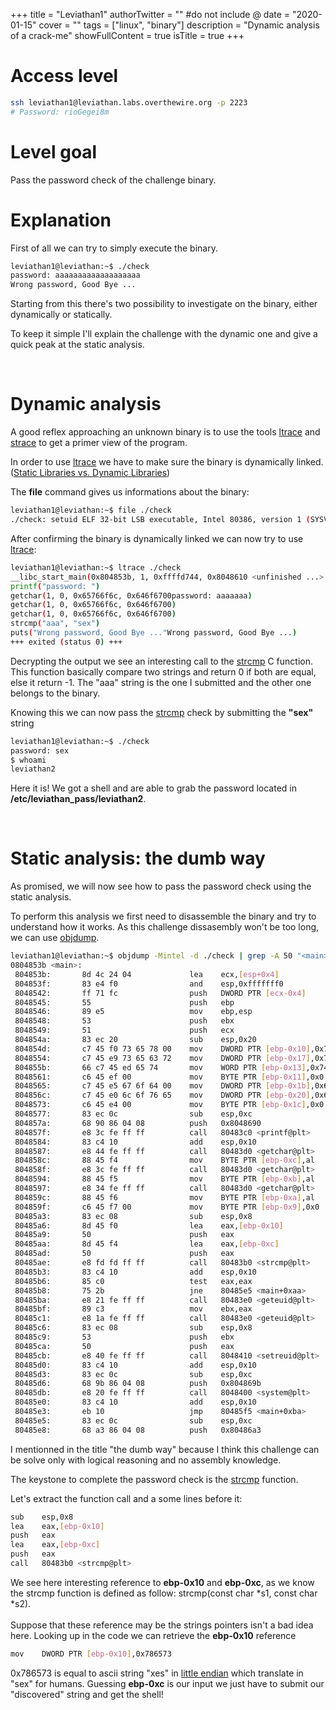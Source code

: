 +++
title = "Leviathan1"
authorTwitter = "" #do not include @
date = "2020-01-15"
cover = ""
tags = ["linux", "binary"]
description = "Dynamic analysis of a crack-me"
showFullContent = true
isTitle = true
+++

# Access level
```bash
ssh leviathan1@leviathan.labs.overthewire.org -p 2223
# Password: rioGegei8m
```

# Level goal
Pass the password check of the challenge binary.

# Explanation
First of all we can try to simply execute the binary.

```bash
leviathan1@leviathan:~$ ./check
password: aaaaaaaaaaaaaaaaaaa
Wrong password, Good Bye ...
```

Starting from this there's two possibility to investigate on the binary, either dynamically or statically.

To keep it simple I'll explain the challenge with the dynamic one and give a quick peak at the static analysis.

</br>

# Dynamic analysis

A good reflex approaching an unknown binary is to use the tools <a href="https://man7.org/linux/man-pages/man1/ltrace.1.html">ltrace</a> and <a href="https://man7.org/linux/man-pages/man1/strace.1.html">strace</a> to get a primer view of the program.

In order to use <a href="https://man7.org/linux/man-pages/man1/ltrace.1.html">ltrace</a> we have to make sure the binary is dynamically linked. (<a href="https://medium.com/@StueyGK/static-libraries-vs-dynamic-libraries-af78f0b5f1e4">Static Libraries vs. Dynamic Libraries</a>)

The **file** command gives us informations about the binary:

```bash
leviathan1@leviathan:~$ file ./check
./check: setuid ELF 32-bit LSB executable, Intel 80386, version 1 (SYSV), dynamically linked, interpreter /lib/ld-linux.so.2, for GNU/Linux 2.6.32, BuildID[sha1]=c735f6f3a3a94adcad8407cc0fda40496fd765dd, not stripped
```

After confirming the binary is dynamically linked we can now try to use <a href="https://man7.org/linux/man-pages/man1/ltrace.1.html">ltrace</a>:
```bash
leviathan1@leviathan:~$ ltrace ./check
__libc_start_main(0x804853b, 1, 0xffffd744, 0x8048610 <unfinished ...>
printf("password: ")                                                                                                             = 10
getchar(1, 0, 0x65766f6c, 0x646f6700password: aaaaaaa)                                                                           = 97
getchar(1, 0, 0x65766f6c, 0x646f6700)                                                                                            = 97
getchar(1, 0, 0x65766f6c, 0x646f6700)                                                                                            = 97
strcmp("aaa", "sex")                                                                                                             = -1
puts("Wrong password, Good Bye ..."Wrong password, Good Bye ...)                                                                 = 29
+++ exited (status 0) +++
```

Decrypting the output we see an interesting call to the <a href="https://man7.org/linux/man-pages/man3/strcmp.3.html">strcmp</a> C function.
This function basically compare two strings and return 0 if both are equal, else it return -1. The "aaa" string is the one I submitted and the other one belongs to the binary.

Knowing this we can now pass the <a href="https://man7.org/linux/man-pages/man3/strcmp.3.html">strcmp</a> check by submitting the **"sex"** string

```bash
leviathan1@leviathan:~$ ./check
password: sex
$ whoami
leviathan2
```

Here it is! We got a shell and are able to grab the password located in **/etc/leviathan_pass/leviathan2**.


</br>

# Static analysis: the dumb way
As promised, we will now see how to pass the password check using the static analysis.

To perform this analysis we first need to disassemble the binary and try to understand how it works. As this challenge dissasembly won't be too long, we can use <a href="https://linux.die.net/man/1/objdump">objdump</a>.

```bash
leviathan1@leviathan:~$ objdump -Mintel -d ./check | grep -A 50 "<main>"
0804853b <main>:
 804853b:       8d 4c 24 04             lea    ecx,[esp+0x4]
 804853f:       83 e4 f0                and    esp,0xfffffff0
 8048542:       ff 71 fc                push   DWORD PTR [ecx-0x4]
 8048545:       55                      push   ebp
 8048546:       89 e5                   mov    ebp,esp
 8048548:       53                      push   ebx
 8048549:       51                      push   ecx
 804854a:       83 ec 20                sub    esp,0x20
 804854d:       c7 45 f0 73 65 78 00    mov    DWORD PTR [ebp-0x10],0x786573
 8048554:       c7 45 e9 73 65 63 72    mov    DWORD PTR [ebp-0x17],0x72636573
 804855b:       66 c7 45 ed 65 74       mov    WORD PTR [ebp-0x13],0x7465
 8048561:       c6 45 ef 00             mov    BYTE PTR [ebp-0x11],0x0
 8048565:       c7 45 e5 67 6f 64 00    mov    DWORD PTR [ebp-0x1b],0x646f67
 804856c:       c7 45 e0 6c 6f 76 65    mov    DWORD PTR [ebp-0x20],0x65766f6c
 8048573:       c6 45 e4 00             mov    BYTE PTR [ebp-0x1c],0x0
 8048577:       83 ec 0c                sub    esp,0xc
 804857a:       68 90 86 04 08          push   0x8048690
 804857f:       e8 3c fe ff ff          call   80483c0 <printf@plt>
 8048584:       83 c4 10                add    esp,0x10
 8048587:       e8 44 fe ff ff          call   80483d0 <getchar@plt>
 804858c:       88 45 f4                mov    BYTE PTR [ebp-0xc],al
 804858f:       e8 3c fe ff ff          call   80483d0 <getchar@plt>
 8048594:       88 45 f5                mov    BYTE PTR [ebp-0xb],al
 8048597:       e8 34 fe ff ff          call   80483d0 <getchar@plt>
 804859c:       88 45 f6                mov    BYTE PTR [ebp-0xa],al
 804859f:       c6 45 f7 00             mov    BYTE PTR [ebp-0x9],0x0
 80485a3:       83 ec 08                sub    esp,0x8
 80485a6:       8d 45 f0                lea    eax,[ebp-0x10]
 80485a9:       50                      push   eax
 80485aa:       8d 45 f4                lea    eax,[ebp-0xc]
 80485ad:       50                      push   eax
 80485ae:       e8 fd fd ff ff          call   80483b0 <strcmp@plt>
 80485b3:       83 c4 10                add    esp,0x10
 80485b6:       85 c0                   test   eax,eax
 80485b8:       75 2b                   jne    80485e5 <main+0xaa>
 80485ba:       e8 21 fe ff ff          call   80483e0 <geteuid@plt>
 80485bf:       89 c3                   mov    ebx,eax
 80485c1:       e8 1a fe ff ff          call   80483e0 <geteuid@plt>
 80485c6:       83 ec 08                sub    esp,0x8
 80485c9:       53                      push   ebx
 80485ca:       50                      push   eax
 80485cb:       e8 40 fe ff ff          call   8048410 <setreuid@plt>
 80485d0:       83 c4 10                add    esp,0x10
 80485d3:       83 ec 0c                sub    esp,0xc
 80485d6:       68 9b 86 04 08          push   0x804869b
 80485db:       e8 20 fe ff ff          call   8048400 <system@plt>
 80485e0:       83 c4 10                add    esp,0x10
 80485e3:       eb 10                   jmp    80485f5 <main+0xba>
 80485e5:       83 ec 0c                sub    esp,0xc
 80485e8:       68 a3 86 04 08          push   0x80486a3
```

I mentionned in the title "the dumb way" because I think this challenge can be solve only with logical reasoning and no assembly knowledge.

The keystone to complete the password check is the <a href="https://man7.org/linux/man-pages/man3/strcmp.3.html">strcmp</a> function.

Let's extract the function call and a some lines before it:
```bash
sub    esp,0x8
lea    eax,[ebp-0x10]
push   eax
lea    eax,[ebp-0xc]
push   eax
call   80483b0 <strcmp@plt>
```

We see here interesting reference to **ebp-0x10** and **ebp-0xc**, as we know the strcmp function is defined as follow: strcmp(const char *s1, const char *s2).
</br>
</br>
Suppose that these reference may be the strings pointers isn't a bad idea here. Looking up in the code we can retrieve the **ebp-0x10** reference

```bash
mov    DWORD PTR [ebp-0x10],0x786573
```

0x786573 is equal to ascii string "xes" in <a href="https://en.wikipedia.org/wiki/Endianness">little endian</a> which translate in "sex" for humans.
Guessing **ebp-0xc** is our input we just have to submit our "discovered" string and get the shell!
